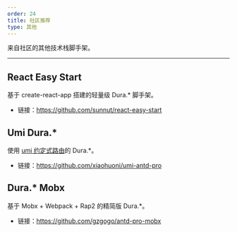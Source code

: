 ```yaml
---
order: 24
title: 社区推荐
type: 其他
---
```


来自社区的其他技术栈脚手架。

---

## React Easy Start

基于 create-react-app 搭建的轻量级 Dura.* 脚手架。

- 链接：https://github.com/sunnut/react-easy-start

## Umi Dura.*

使用 [umi 约定式路由](https://umijs.org/zh/guide/router.html#%E7%BA%A6%E5%AE%9A%E5%BC%8F%E8%B7%AF%E7%94%B1)的 Dura.*。

- 链接：https://github.com/xiaohuoni/umi-antd-pro

## Dura.* Mobx

基于 Mobx + Webpack + Rap2 的精简版 Dura.*。

- 链接：https://github.com/gzgogo/antd-pro-mobx
